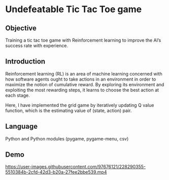 # Undefeatable Tic Tac Toe game

## Objective 
Training a tic tac toe game with Reinforcement learning to improve the AI’s success rate with experience.

## Introduction 
Reinforcement learning (RL) is an area of machine learning concerned with how software agents ought to take actions in an environment in order to maximize the notion of cumulative reward. By exploring its environment and exploiting the most rewarding steps, it learns to choose the best action at each stage.

Here, I have implemented the grid game by iteratively updating Q value function, which is the estimating value of (state, action) pair.

## Language
Python and Python modules (pygame, pygame-menu, csv)

## Demo


https://user-images.githubusercontent.com/97676121/228290355-5510384b-2cfd-42d3-b20a-27fee2bbe539.mp4




